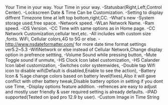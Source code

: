 Your Time in your way.
 Your Time in your way.
 -Statusbar(Right,Left,Control Center).
 -Lockscreen Date & Time Can be Customization.
 -Setting to display diffrent Timezone time at left top bottom,right,CC.
 -What's new
 -System storage used,free space.
 -Network speed.
 -WLan Network Name.
 -Ram speed.
 -iOS Version.
 -CC Time with same options as in Home page.
 -CC Network Customization,cellular text,etc.
 -All includes with custom size ,fonts. WiFi, Cellular colors,4G to 5G or else.
 -http://www.nsdateformatter.com/ for more date time format settings
 ver5.2~5.3
 -WifiNetwork or else instead of Cellular Network,Change display option in prefrence settting,
 -Volume Sound while pressing button,
 -Mute Toggle sound if unmute,
 -HS Clock Icon label customization,
 -HS Calander Icon label customization,
 -Switches color systemwides,
 -Double tap Wifi icon to disable wifi(Default is disabled,Enable to see the action),
 -Battery Icon & %age change colors based on battery level(fixes),Also it will gave conflict with other battery tweak,Disable battery option in setting if you dont use Time,
 -Display options feature addition.
 -refrences are easy to adjust and mostly user friendly & user required setting is already defaults.
 -iPAD supported(Tested on ipad pro 12.9 by user).
 -Custom Image in Time String